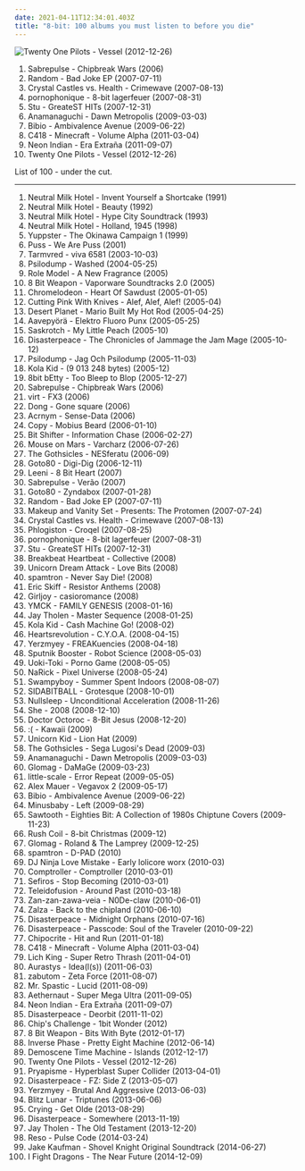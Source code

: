 ```yaml
---
date: 2021-04-11T12:34:01.403Z
title: "8-bit: 100 albums you must listen to before you die"
---
```

![Twenty One Pilots - Vessel (2012-12-26)](http://coverartarchive.org/release/77f25b0b-bb51-44fb-b7b5-9c5c391769dd/7221126832-500.jpg "Twenty One Pilots - Vessel (2012-12-26)")
<ol class="albums">
<li data-cover="http://coverartarchive.org/release/1868c4bf-682e-4b86-b8f9-90363411eeee/6437367584-500.jpg" data-tags="breakcore" role="button">Sabrepulse - Chipbreak Wars (2006)</li>
<li data-cover="http://coverartarchive.org/release/729413e9-7262-4001-a291-356411148759/3667438205-500.jpg" data-tags="chiptune" role="button">Random - Bad Joke EP (2007-07-11)</li>
<li data-cover="https://via.placeholder.com/450" data-tags="electronic" role="button">Crystal Castles vs. Health - Crimewave (2007-08-13)</li>
<li data-cover="http://coverartarchive.org/release/77baaaf6-8128-400e-aee7-0e9a6ca79692/994831655-500.jpg" data-tags="8-bit" role="button">pornophonique - 8-bit lagerfeuer (2007-08-31)</li>
<li data-cover="http://coverartarchive.org/release/717ad3d8-f8b3-4a6c-8a5e-4ab04fd63d31/27501129924-500.jpg" data-tags="8-bit, chiptune" role="button">Stu - GreateST HITs (2007-12-31)</li>
<li data-cover="http://coverartarchive.org/release/d6e602eb-97e5-42ca-919b-37c2ea510bad/2060277808-500.jpg" data-tags="chiptune, bitpop" role="button">Anamanaguchi - Dawn Metropolis (2009-03-03)</li>
<li data-cover="https://img.discogs.com/7Q19HQREynIVkQxS6HzNd3gDI7w=/fit-in/600x600/filters:strip_icc():format(jpeg):mode_rgb():quality(90)/discogs-images/R-2735449-1405398601-5788.jpeg.jpg" data-tags="idm, folk, experimental, contemporary folk, abstract hip hop" role="button">Bibio - Ambivalence Avenue (2009-06-22)</li>
<li data-cover="http://coverartarchive.org/release/5e396e48-5bc1-4d28-ab34-ee77dc534fed/22120675980-500.jpg" data-tags="ambient" role="button">C418 - Minecraft - Volume Alpha (2011-03-04)</li>
<li data-cover="http://coverartarchive.org/release/80418cea-5f7e-48b9-a7de-d58175e51531/18047710272-500.jpg" data-tags="synthpop, electronic, chillwave" role="button">Neon Indian - Era Extraña (2011-09-07)</li>
<li data-cover="http://coverartarchive.org/release/77f25b0b-bb51-44fb-b7b5-9c5c391769dd/7221126832-500.jpg" data-tags="alternative" role="button">Twenty One Pilots - Vessel (2012-12-26)</li>
</ol>
List of 100 - under the cut.
<!-- more -->

_________________

<ol class="albums">
<li data-cover="http://coverartarchive.org/release/aa63a5bd-d36a-43a3-a622-c813e72da497/14482581925-500.jpg" data-tags="lo-fi" role="button">
Neutral Milk Hotel - Invent Yourself a Shortcake (1991)
</li>
<li data-cover="http://coverartarchive.org/release/1b18ea3b-59e5-43c5-b0c5-fceddd285109/7950065085-500.jpg" data-tags="rock" role="button">
Neutral Milk Hotel - Beauty (1992)
</li>
<li data-cover="https://img.discogs.com/slklL0Cxb9J9P82vkxUZpTx2T_I=/fit-in/600x594/filters:strip_icc():format(jpeg):mode_rgb():quality(90)/discogs-images/R-2098709-1600626023-2654.png.jpg" data-tags="rock, lo-fi" role="button">
Neutral Milk Hotel - Hype City Soundtrack (1993)
</li>
<li data-cover="http://coverartarchive.org/release/fa031f89-19af-4962-9a75-734a56568e00/3326083723-500.jpg" data-tags="trance, black metal, metal, electronic, electronica, pop, rock, punk, alternative, hardcore, electro, dance, happy, techno, 8-bit, idm, drum and bass, club, chiptune, punk rock, breakcore, happy hardcore, speedcore, gabber, furry, synthcore, vulpvibe, renard v, homelesstaco" role="button">
Neutral Milk Hotel - Holland, 1945 (1998)
</li>
<li data-cover="http://coverartarchive.org/release/0d9fe35a-c879-4a69-b4a9-b567dee018fe/4755997477-500.jpg" data-tags="8-bit, netlabel" role="button">
Yuppster - The Okinawa Campaign 1 (1999)
</li>
<li data-cover="http://coverartarchive.org/release/35e56c2b-ec70-4dd2-80ab-e78591b82256/21841992268-500.jpg" data-tags="8-bit, 00s, sweden, mein quitschiger leiherkasten" role="button">
Puss - We Are Puss (2001)
</li>
<li data-cover="https://img.discogs.com/XiBOcDuA1QK935sf7SLiWhDeAIg=/fit-in/600x600/filters:strip_icc():format(jpeg):mode_rgb():quality(90)/discogs-images/R-194223-1276971234.jpeg.jpg" data-tags="industrial, rhythmic noise, ad noiseam" role="button">
Tarmvred - viva 6581 (2003-10-03)
</li>
<li data-cover="http://coverartarchive.org/release/6372e259-413c-4d51-b591-25332c773865/1945393837-500.jpg" data-tags="instrumental, 8-bit, chiptunes, nintendo music" role="button">
Psilodump - Washed (2004-05-25)
</li>
<li data-cover="http://coverartarchive.org/release/34869804-4a0c-42e4-92da-ed103977d889/3886924542-500.jpg" data-tags="electronic, 8-bit" role="button">
Role Model - A New Fragrance (2005)
</li>
<li data-cover="http://coverartarchive.org/release/79875e8b-b97c-4a38-922e-70933ce0b076/5796842386-500.jpg" data-tags="c64, nintendisco" role="button">
8 Bit Weapon - Vaporware Soundtracks 2.0 (2005)
</li>
<li data-cover="http://coverartarchive.org/release/85aa9da2-ac87-41b3-a9fa-4ca18fb5e684/8623408290-500.jpg" data-tags="8-bit, chiptune" role="button">
Chromelodeon - Heart Of Sawdust (2005-01-05)
</li>
<li data-cover="https://via.placeholder.com/450" data-tags="cybergrind, grindcore, experimental, nintendocore" role="button">
Cutting Pink With Knives - Alef, Alef, Alef! (2005-04)
</li>
<li data-cover="https://img.discogs.com/qNqV_ghuZMqLRi2T4ziE1IwrEi8=/fit-in/600x514/filters:strip_icc():format(jpeg):mode_rgb():quality(90)/discogs-images/R-702189-1193574768.jpeg.jpg" data-tags="8-bit, chiptunes, c 64" role="button">
Desert Planet - Mario Built My Hot Rod (2005-04-25)
</li>
<li data-cover="http://coverartarchive.org/release/3160c670-8643-4480-a606-3f17c4c7ed69/6618973788-500.jpg" data-tags="psytrance" role="button">
Aavepyörä - Elektro Fluoro Punx (2005-05-25)
</li>
<li data-cover="https://img.discogs.com/nqN0iWqm3amSG3PzB0Eb8jVnSYk=/fit-in/342x342/filters:strip_icc():format(jpeg):mode_rgb():quality(90)/discogs-images/R-541257-1129322208.jpeg.jpg" data-tags="instrumental, 8-bit, chiptune, chiptunes, n01s3 n k0r3, merry works" role="button">
Saskrotch - My Little Peach (2005-10)
</li>
<li data-cover="https://img.discogs.com/ZkxAwBJL7TL4dCrHMwBSY2qf0mY=/fit-in/550x550/filters:strip_icc():format(jpeg):mode_rgb():quality(90)/discogs-images/R-3523027-1333806253.png.jpg" data-tags="8-bit" role="button">
Disasterpeace - The Chronicles of Jammage the Jam Mage (2005-10-12)
</li>
<li data-cover="http://coverartarchive.org/release/519ff1ee-55ea-4b3a-8c31-afae728f0ba6/1322246316-500.jpg" data-tags="retrotechno" role="button">
Psilodump - Jag Och Psilodump (2005-11-03)
</li>
<li data-cover="http://coverartarchive.org/release/5eb1047f-6523-4ee1-aab8-35ed920bae4a/4709728768-500.jpg" data-tags="8bit" role="button">
Kola Kid - (9 013 248 bytes) (2005-12)
</li>
<li data-cover="http://coverartarchive.org/release/12d80410-1a97-4a07-8106-055830084bb7/6922897468-500.jpg" data-tags="8-bit" role="button">
8bit bEtty - Too Bleep to Blop (2005-12-27)
</li>
<li data-cover="http://coverartarchive.org/release/1868c4bf-682e-4b86-b8f9-90363411eeee/6437367584-500.jpg" data-tags="breakcore" role="button">
Sabrepulse - Chipbreak Wars (2006)
</li>
<li data-cover="http://coverartarchive.org/release/8bb48bf2-0997-4f30-b4cb-78f687b5f7d7/5590637502-500.jpg" data-tags="progressive metal, 8-bit, chiptune, chipmusic, free download, 8bitpeoples, vgm, chip metal, chip rock, progressive chiptune" role="button">
virt - FX3 (2006)
</li>
<li data-cover="http://coverartarchive.org/release/c25e1d4a-471a-462f-8e8e-ab64846d070d/4706197861-500.jpg" data-tags="8-bit" role="button">
Dong - Gone square (2006)
</li>
<li data-cover="https://img.discogs.com/cW_FUXj85FfcUr3EUsWA2XJTSfU=/fit-in/457x455/filters:strip_icc():format(jpeg):mode_rgb():quality(90)/discogs-images/R-929175-1183572118.jpeg.jpg" data-tags="8-bit" role="button">
Acrnym - Sense-Data (2006)
</li>
<li data-cover="http://coverartarchive.org/release/701557d3-f3b8-443c-b4a6-820c4893720a/27017953798-500.jpg" data-tags="electronic" role="button">
Copy - Mobius Beard (2006-01-10)
</li>
<li data-cover="http://coverartarchive.org/release/0944b888-0cda-4dba-9507-2211123bcb2c/4667208673-500.jpg" data-tags="chiptune" role="button">
Bit Shifter - Information Chase (2006-02-27)
</li>
<li data-cover="https://img.discogs.com/28gLKev_TwNejFuE-TiPaIhRMU4=/fit-in/600x532/filters:strip_icc():format(jpeg):mode_rgb():quality(90)/discogs-images/R-932399-1277418871.jpeg.jpg" data-tags="experimental" role="button">
Mouse on Mars - Varcharz (2006-07-26)
</li>
<li data-cover="http://coverartarchive.org/release/3c428fe4-d8db-4a80-8fc3-290aa9ea6ca6/5929326396-500.jpg" data-tags="8-bit, chiptune, 8-bit goth" role="button">
The Gothsicles - NESferatu (2006-09)
</li>
<li data-cover="https://img.discogs.com/aRR8PlB4e76Yv1VvFmToH7FFpoQ=/fit-in/600x600/filters:strip_icc():format(jpeg):mode_rgb():quality(90)/discogs-images/R-850302-1482549429-4089.jpeg.jpg" data-tags="8bit, chiptune" role="button">
Goto80 - Digi-Dig (2006-12-11)
</li>
<li data-cover="https://img.discogs.com/v--qJAv4sBK7aHexf09KyNIuk4s=/fit-in/200x200/filters:strip_icc():format(jpeg):mode_rgb():quality(90)/discogs-images/R-1717250-1238882319.jpeg.jpg" data-tags="8-bit, chiptune, gameboy, english" role="button">
Leeni - 8 Bit Heart (2007)
</li>
<li data-cover="https://img.discogs.com/Ao_VkYGxRf6kTkSTfulCRIXKPxQ=/fit-in/600x600/filters:strip_icc():format(jpeg):mode_rgb():quality(90)/discogs-images/R-9865725-1487610737-3854.jpeg.jpg" data-tags="8-bit, chiptune, chipbreak" role="button">
Sabrepulse - Verão (2007)
</li>
<li data-cover="https://img.discogs.com/MRVV2GN2XbR3yffEhuvDEn8KWSU=/fit-in/600x600/filters:strip_icc():format(jpeg):mode_rgb():quality(90)/discogs-images/R-921161-1173016319.jpeg.jpg" data-tags="chiptune" role="button">
Goto80 - Zyndabox (2007-01-28)
</li>
<li data-cover="http://coverartarchive.org/release/729413e9-7262-4001-a291-356411148759/3667438205-500.jpg" data-tags="chiptune" role="button">
Random - Bad Joke EP (2007-07-11)
</li>
<li data-cover="http://coverartarchive.org/release/aff637a8-d11c-41cf-a0fb-321e7a949d45/27685193007-500.jpg" data-tags="electronic, 8-bit, chiptune" role="button">
Makeup and Vanity Set - Presents: The Protomen (2007-07-24)
</li>
<li data-cover="https://via.placeholder.com/450" data-tags="electronic" role="button">
Crystal Castles vs. Health - Crimewave (2007-08-13)
</li>
<li data-cover="http://coverartarchive.org/release/73a60b5a-6242-4942-bca7-83436a652800/9719645639-500.jpg" data-tags="8-bit, chip prog" role="button">
Phlogiston - Croqel (2007-08-25)
</li>
<li data-cover="http://coverartarchive.org/release/77baaaf6-8128-400e-aee7-0e9a6ca79692/994831655-500.jpg" data-tags="8-bit" role="button">
pornophonique - 8-bit lagerfeuer (2007-08-31)
</li>
<li data-cover="http://coverartarchive.org/release/717ad3d8-f8b3-4a6c-8a5e-4ab04fd63d31/27501129924-500.jpg" data-tags="8-bit, chiptune" role="button">
Stu - GreateST HITs (2007-12-31)
</li>
<li data-cover="https://img.discogs.com/ZFKgcUsDwGVF5Mmo_V6tW7v6dqE=/fit-in/150x150/filters:strip_icc():format(jpeg):mode_rgb():quality(90)/discogs-images/R-7022130-1431874843-1757.jpeg.jpg" data-tags="8-bit, chipmusic, free albums" role="button">
Breakbeat Heartbeat - Collective (2008)
</li>
<li data-cover="http://coverartarchive.org/release/e5890e73-cf86-42c6-8cdb-a213e4239733/16149626001-500.jpg" data-tags="8-bit, chiptune" role="button">
Unicorn Dream Attack - Love Bits (2008)
</li>
<li data-cover="https://img.discogs.com/k5cjajImifWAbrZFZLfK0T7QgP4=/fit-in/400x400/filters:strip_icc():format(jpeg):mode_rgb():quality(90)/discogs-images/R-1752382-1241054224.jpeg.jpg" data-tags="electronic, 8bit, 8-bit, chiptune, capcom, megaman, chrono trigger" role="button">
spamtron - Never Say Die! (2008)
</li>
<li data-cover="http://coverartarchive.org/release/501c3761-455b-474c-91a1-0ff283fda867/2090619076-500.jpg" data-tags="8bit, 8-bit, chiptune" role="button">
Eric Skiff - Resistor Anthems (2008)
</li>
<li data-cover="http://coverartarchive.org/release/985187e6-482c-4b54-a158-15a0cd38f9df/6510177665-500.jpg" data-tags="electronic, electronica, 8-bit, chiptune, 8 bit, free download" role="button">
Girljoy - casioromance (2008)
</li>
<li data-cover="http://coverartarchive.org/release/c361ccc6-446f-4b8b-b02b-8461ddfe82ac/8431621724-500.jpg" data-tags="8-bit" role="button">
YMCK - FAMILY GENESIS (2008-01-16)
</li>
<li data-cover="https://img.discogs.com/AHiO_jApB_JvPu3OWvEwS_znQGY=/fit-in/400x400/filters:strip_icc():format(jpeg):mode_rgb():quality(90)/discogs-images/R-1629694-1233247336.gif.jpg" data-tags="electropop, progressive rock, prog, 8-bit, chiptune, progressive, electrorock, prog pop, chip rock, electroprog" role="button">
Jay Tholen - Master Sequence (2008-01-25)
</li>
<li data-cover="http://coverartarchive.org/release/d33a1214-fac2-4bcc-a058-e2dea8988a24/4709744474-500.jpg" data-tags="8bit" role="button">
Kola Kid - Cash Machine Go! (2008-02)
</li>
<li data-cover="https://img.discogs.com/v-mnkFpJcGFkimRFg3I3buMVluc=/fit-in/600x594/filters:strip_icc():format(jpeg):mode_rgb():quality(90)/discogs-images/R-6601997-1487256959-9353.jpeg.jpg" data-tags="copyriot" role="button">
Heartsrevolution - C.Y.O.A. (2008-04-15)
</li>
<li data-cover="http://coverartarchive.org/release/878f95a1-ecc7-438e-aad9-aaf4be90653f/11291022040-500.jpg" data-tags="8bit, 8-bit, psychedelic, chiptune, 8 bit, micromusic, chiptunes, 8bitpeoples" role="button">
Yerzmyey - FREAKuencies (2008-04-18)
</li>
<li data-cover="https://img.discogs.com/55UBK6Rc1T5uRdiqzJ466ky0Ehc=/fit-in/359x359/filters:strip_icc():format(jpeg):mode_rgb():quality(90)/discogs-images/R-1359447-1231262811.png.jpg" data-tags="electro, 8-bit, robots" role="button">
Sputnik Booster - Robot Science (2008-05-03)
</li>
<li data-cover="https://img.discogs.com/fhyBcebfX3NZ3DuFnkKijPc4Imo=/fit-in/600x578/filters:strip_icc():format(jpeg):mode_rgb():quality(90)/discogs-images/R-1382027-1214775869.jpeg.jpg" data-tags="8-bit, free, video game music, free music, free albums" role="button">
Uoki-Toki - Porno Game (2008-05-05)
</li>
<li data-cover="https://img.discogs.com/IDsL5x0doCaZtEd0yaC-fFxgjes=/fit-in/600x500/filters:strip_icc():format(jpeg):mode_rgb():quality(90)/discogs-images/R-1352525-1212075128.jpeg.jpg" data-tags="industrial, 8-bit, chiptune, ebm, powernoise, free albums, ryhythmic noise" role="button">
NaRick - Pixel Universe (2008-05-24)
</li>
<li data-cover="https://img.discogs.com/jOMPPxwQQ0vHpPws-KM9HHVWZ7o=/fit-in/600x600/filters:strip_icc():format(jpeg):mode_rgb():quality(90)/discogs-images/R-1698591-1237721342.jpeg.jpg" data-tags="8-bit, idm, chiptune, jungle, breakcore" role="button">
Swampyboy - Summer Spent Indoors (2008-08-07)
</li>
<li data-cover="https://img.discogs.com/RG5K3I4-XPNg7SM6Oo4X2mS_cww=/fit-in/360x360/filters:strip_icc():format(jpeg):mode_rgb():quality(90)/discogs-images/R-1554053-1236455615.png.jpg" data-tags="electro, 8-bit, chiptune, gameboy" role="button">
SIDABITBALL - Grotesque (2008-10-01)
</li>
<li data-cover="http://coverartarchive.org/release/b20863b4-0eb3-4065-9599-24248499ec3d/27066384557-500.jpg" data-tags="electronic, chiptune" role="button">
Nullsleep - Unconditional Acceleration (2008-11-26)
</li>
<li data-cover="http://coverartarchive.org/release/87ad2049-f57b-43de-ab61-053e9ac0a82d/3772568489-500.jpg" data-tags="electronic, 8-bit" role="button">
She - 2008 (2008-12-10)
</li>
<li data-cover="http://coverartarchive.org/release/0d938f11-67d2-4996-8b31-e18ecb26fe43/17443234242-500.jpg" data-tags="christmas" role="button">
Doctor Octoroc - 8-Bit Jesus (2008-12-20)
</li>
<li data-cover="http://coverartarchive.org/release/24fbbb1c-da51-4bbc-bd71-bd8d90b55249/8362528885-500.jpg" data-tags="8bit, 8-bit, chiptune, 8 bit, chiprock, 8bit punk, intikrec" role="button">
:( - Kawaii (2009)
</li>
<li data-cover="http://coverartarchive.org/release/e17b5763-708e-4428-9f20-aeaee4a6b232/9551828343-500.jpg" data-tags="chiptune" role="button">
Unicorn Kid - Lion Hat (2009)
</li>
<li data-cover="http://coverartarchive.org/release/881dabd1-0bb3-4cce-a726-feb57f1ac25b/5810021701-500.jpg" data-tags="electronica, 8-bit, chiptune, 8-bit gothic, henry hacksaw ep" role="button">
The Gothsicles - Sega Lugosi's Dead (2009-03)
</li>
<li data-cover="http://coverartarchive.org/release/d6e602eb-97e5-42ca-919b-37c2ea510bad/2060277808-500.jpg" data-tags="chiptune, bitpop" role="button">
Anamanaguchi - Dawn Metropolis (2009-03-03)
</li>
<li data-cover="http://coverartarchive.org/release/2ea0f215-d954-4b92-80eb-f42befed74c4/3886922399-500.jpg" data-tags="8-bit, chiptune" role="button">
Glomag - DaMaGe (2009-03-23)
</li>
<li data-cover="https://img.discogs.com/OAPHM-bBqDh2f3CmrM5EBKS6uQQ=/fit-in/600x600/filters:strip_icc():format(jpeg):mode_rgb():quality(90)/discogs-images/R-9266997-1477658830-6045.jpeg.jpg" data-tags="electronica, techno, 8-bit, idm, chiptune, chiptronica" role="button">
little-scale - Error Repeat (2009-05-05)
</li>
<li data-cover="https://img.discogs.com/qqbikIcrEWj9NrdOk3WhzkAUG1Y=/fit-in/256x256/filters:strip_icc():format(jpeg):mode_rgb():quality(90)/discogs-images/R-2594315-1292229835.gif.jpg" data-tags="8-bit, chiptune" role="button">
Alex Mauer - Vegavox 2 (2009-05-17)
</li>
<li data-cover="https://img.discogs.com/7Q19HQREynIVkQxS6HzNd3gDI7w=/fit-in/600x600/filters:strip_icc():format(jpeg):mode_rgb():quality(90)/discogs-images/R-2735449-1405398601-5788.jpeg.jpg" data-tags="idm, folk, experimental, contemporary folk, abstract hip hop" role="button">
Bibio - Ambivalence Avenue (2009-06-22)
</li>
<li data-cover="http://coverartarchive.org/release/2db9d407-ad7c-4575-9c6a-31d129ed79ec/6437563614-500.jpg" data-tags="instrumental" role="button">
Minusbaby - Left (2009-08-29)
</li>
<li data-cover="http://coverartarchive.org/release/b0945bf1-4a58-4f40-80ef-eceb3627b412/13566734982-500.jpg" data-tags="electronic, instrumental, experimental, new wave, 8bit, minimal, 8-bit, cover, free, chiptune, video game, 80's, video game music, short, video game remix, 8bitpeoples, alternative electronic, minimalistic, video game soundtrack, experimental electronic, virally yours, 8bitcollective, fpfm" role="button">
Sawtooth - Eighties Bit: A Collection of 1980s Chiptune Covers (2009-11-23)
</li>
<li data-cover="http://coverartarchive.org/release/e3732b92-ab31-4db6-bce9-c750fc7ec3fb/1942592268-500.jpg" data-tags="christmas, 8bit, 8-bit, navidad, child's play" role="button">
Rush Coil - 8-bit Christmas (2009-12)
</li>
<li data-cover="https://img.discogs.com/PEqFVlKtQYM3gTa6Q-y2nDiwvZo=/fit-in/230x246/filters:strip_icc():format(jpeg):mode_rgb():quality(90)/discogs-images/R-2354924-1414629868-3874.jpeg.jpg" data-tags="8-bit" role="button">
Glomag - Roland & The Lamprey (2009-12-25)
</li>
<li data-cover="https://img.discogs.com/gwKl9qhzA10jVBozp1RrZtpuhlo=/fit-in/600x600/filters:strip_icc():format(jpeg):mode_rgb():quality(90)/discogs-images/R-10662773-1501939211-4990.jpeg.jpg" data-tags="electronic, 8bit, 8-bit, chiptune, albums i got because of the album art" role="button">
spamtron - D-PAD (2010)
</li>
<li data-cover="https://img.discogs.com/StXcNqUlsx6EM3WaVIWPwptkxlQ=/fit-in/290x215/filters:strip_icc():format(jpeg):mode_rgb():quality(90)/discogs-images/R-1579111-1229841254.jpeg.jpg" data-tags="electronic, hardcore, 8bit, 8-bit, chiptune, 8 bit, lolicore, kawaii, :3" role="button">
DJ Ninja Love Mistake - Early lolicore worx (2010-03)
</li>
<li data-cover="https://img.discogs.com/fGeQDwrJw82lokfMXwLbMNYi154=/fit-in/600x595/filters:strip_icc():format(jpeg):mode_rgb():quality(90)/discogs-images/R-11745610-1521658520-1933.jpeg.jpg" data-tags="chiptune" role="button">
Comptroller - Comptroller (2010-03-01)
</li>
<li data-cover="http://coverartarchive.org/release/70908951-5065-4b8f-bfe6-e1faddb0f5a5/1708730204-500.jpg" data-tags="electronic, ambient, industrial, 8-bit, chiptune, instrumental music that makes you feel-group tag radio, post-orchestral" role="button">
Sefiros - Stop Becoming (2010-03-01)
</li>
<li data-cover="http://coverartarchive.org/release/26598ff2-4719-4d26-a3e5-5ccd77119455/17424771205-500.jpg" data-tags="8-bit, post-electro-mellow-idm-techno-jota-18-m-aviles, check it out later" role="button">
Teleidofusion - Around Past (2010-03-18)
</li>
<li data-cover="https://img.discogs.com/QcYsc7BTRzdsMTH4uDYAQlTT-Lg=/fit-in/384x384/filters:strip_icc():format(jpeg):mode_rgb():quality(90)/discogs-images/R-2894886-1306095003.png.jpg" data-tags="8-bit, idm, glitch, chiptune, progressive, chipmusic" role="button">
Zan-zan-zawa-veia - N0De-claw (2010-06-01)
</li>
<li data-cover="http://coverartarchive.org/release/65aaf598-b452-4e9b-88db-340cba1e527b/5897170138-500.jpg" data-tags="chiptune" role="button">
Zalza - Back to the chipland (2010-06-10)
</li>
<li data-cover="http://coverartarchive.org/release/71b9806a-7fab-4fe9-bc9a-36f8b00e2d1b/4330649701-500.jpg" data-tags="8-bit" role="button">
Disasterpeace - Midnight Orphans (2010-07-16)
</li>
<li data-cover="http://coverartarchive.org/release/670862ab-4dd8-4e8a-b385-497c093eba0b/885347231-500.jpg" data-tags="8-bit, chiptune, progressive, electrorock, chipmusic, vgm" role="button">
Disasterpeace - Passcode: Soul of the Traveler (2010-09-22)
</li>
<li data-cover="https://img.discogs.com/Qpn4zab-AfD11r0fmSZALaBSvxg=/fit-in/600x600/filters:strip_icc():format(jpeg):mode_rgb():quality(90)/discogs-images/R-8757897-1468127199-6882.jpeg.jpg" data-tags="electronic, 8bit, 8-bit, chiptune" role="button">
Chipocrite - Hit and Run (2011-01-18)
</li>
<li data-cover="http://coverartarchive.org/release/5e396e48-5bc1-4d28-ab34-ee77dc534fed/22120675980-500.jpg" data-tags="ambient" role="button">
C418 - Minecraft - Volume Alpha (2011-03-04)
</li>
<li data-cover="http://coverartarchive.org/release/ba2930a9-ed5c-45f6-a89e-8c937cf97d19/8566158876-500.jpg" data-tags="8-bit" role="button">
Lich King - Super Retro Thrash (2011-04-01)
</li>
<li data-cover="http://coverartarchive.org/release/e64c90bd-3299-4c5e-be40-3a932374c6f7/2453779655-500.jpg" data-tags="ambient, experimental, dark ambient" role="button">
Aurastys - Idea(l(s)) (2011-06-03)
</li>
<li data-cover="http://coverartarchive.org/release/93929ade-48d1-4339-b6b3-2dda7478d083/6624722304-500.jpg" data-tags="chiptune" role="button">
zabutom - Zeta Force (2011-08-07)
</li>
<li data-cover="http://coverartarchive.org/release/5741ac20-c63c-4e93-9d82-c5562e84bef4/27500932566-500.jpg" data-tags="chiptune, 8bitpeoples" role="button">
Mr. Spastic - Lucid (2011-08-09)
</li>
<li data-cover="http://coverartarchive.org/release/6499d385-7d72-4f5e-ac7a-194b0fa48b83/9238745565-500.jpg" data-tags="8-bit, chiptune, gameboy, nes" role="button">
Aethernaut - Super Mega Ultra (2011-09-05)
</li>
<li data-cover="http://coverartarchive.org/release/80418cea-5f7e-48b9-a7de-d58175e51531/18047710272-500.jpg" data-tags="synthpop, electronic, chillwave" role="button">
Neon Indian - Era Extraña (2011-09-07)
</li>
<li data-cover="http://coverartarchive.org/release/4b90d2cf-9fbe-42ca-8b11-8a744331e9f7/1130981323-500.jpg" data-tags="8-bit" role="button">
Disasterpeace - Deorbit (2011-11-02)
</li>
<li data-cover="https://via.placeholder.com/450" data-tags="electronic, 8bit, 8-bit, chiptune, gameboy, lsdj, rochester, buttrock" role="button">
Chip's Challenge - 1bit Wonder (2012)
</li>
<li data-cover="http://coverartarchive.org/release/def9f08a-04cf-4241-9885-cbd40be63b77/15527178452-500.jpg" data-tags="8-bit" role="button">
8 Bit Weapon - Bits With Byte (2012-01-17)
</li>
<li data-cover="http://coverartarchive.org/release/a8235021-5668-40cc-81cb-ee130f0ebcfd/1443181896-500.jpg" data-tags="8-bit, chiptune" role="button">
Inverse Phase - Pretty Eight Machine (2012-06-14)
</li>
<li data-cover="http://coverartarchive.org/release/04800def-6eff-4759-982f-813d9d9d1114/3667955876-500.jpg" data-tags="electronic, dance, 8-bit, chiptune" role="button">
Demoscene Time Machine - Islands (2012-12-17)
</li>
<li data-cover="http://coverartarchive.org/release/77f25b0b-bb51-44fb-b7b5-9c5c391769dd/7221126832-500.jpg" data-tags="alternative" role="button">
Twenty One Pilots - Vessel (2012-12-26)
</li>
<li data-cover="http://coverartarchive.org/release/7bdaa0b3-ffa1-40a7-b714-837a6d41917f/21924888038-500.jpg" data-tags="experimental, avant-garde metal" role="button">
Pryapisme - Hyperblast Super Collider (2013-04-01)
</li>
<li data-cover="https://img.discogs.com/FX9RyVab4SH6F47uhKCyZTkGoBQ=/fit-in/500x500/filters:strip_icc():format(jpeg):mode_rgb():quality(90)/discogs-images/R-3562389-1335374407.jpeg.jpg" data-tags="8-bit, chiptune, albums i own digitally" role="button">
Disasterpeace - FZ: Side Z (2013-05-07)
</li>
<li data-cover="http://coverartarchive.org/release/611f9a73-96ec-44a9-b1cd-0319cf4d8b01/4695283487-500.jpg" data-tags="electronic, 8bit, 8-bit, chiptune, 8bitpeoples" role="button">
Yerzmyey - Brutal And Aggressive (2013-06-03)
</li>
<li data-cover="http://coverartarchive.org/release/79db68ff-f150-4b2a-a7cb-576647ceb8a3/4305133533-500.jpg" data-tags="8-bit, chiptune, digital fusion" role="button">
Blitz Lunar - Triptunes (2013-06-06)
</li>
<li data-cover="http://coverartarchive.org/release/ac18375c-26b8-4ab0-9c53-c7928e8ba90e/7212996100-500.jpg" data-tags="8-bit, chiptune, dorito-core" role="button">
Crying - Get Olde (2013-08-29)
</li>
<li data-cover="http://coverartarchive.org/release/664a8638-6de6-4e32-a8a1-5bc6add68a0a/5822679513-500.jpg" data-tags="8-bit, chiptune, holy favorites1" role="button">
Disasterpeace - Somewhere (2013-11-19)
</li>
<li data-cover="https://img.discogs.com/IfqzARG3l6jsroDDLQenV9rplkI=/fit-in/600x603/filters:strip_icc():format(jpeg):mode_rgb():quality(90)/discogs-images/R-12013614-1526567248-3337.jpeg.jpg" data-tags="electronic, electronica, 8-bit, chiptune, video game music" role="button">
Jay Tholen - The Old Testament (2013-12-20)
</li>
<li data-cover="http://coverartarchive.org/release/62edf5b2-29c6-47c8-9e54-d9b1a107c35a/6902532710-500.jpg" data-tags="electronic, 8-bit" role="button">
Reso - Pulse Code (2014-03-24)
</li>
<li data-cover="http://coverartarchive.org/release/0b0b21a0-457e-4c22-80e5-550df3869aed/7645162716-500.jpg" data-tags="chiptune" role="button">
Jake Kaufman - Shovel Knight Original Soundtrack (2014-06-27)
</li>
<li data-cover="http://coverartarchive.org/release/7289fed4-1518-4eff-8f1f-700e3e58ea05/11655664237-500.jpg" data-tags="power pop, 8-bit, chiptune, pop punk, nerd rock" role="button">
I Fight Dragons - The Near Future (2014-12-09)
</li>
</ol>